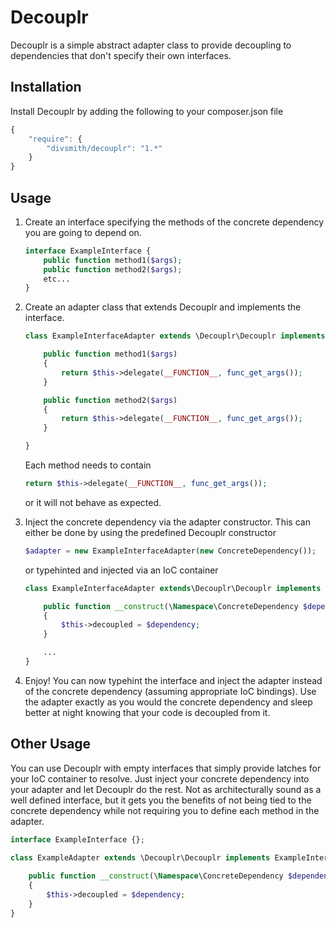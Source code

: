 Decouplr
=========
Decouplr is a simple abstract adapter class to provide decoupling to dependencies that don't specify their own interfaces.

Installation
------------
Install Decouplr by adding the following to your composer.json file
```js
{
    "require": {
        "divsmith/decouplr": "1.*"
    }
}
```

Usage
-----
1. Create an interface specifying the methods of the concrete dependency you are going to depend on.
    ```php
    interface ExampleInterface {
        public function method1($args);
        public function method2($args);
        etc...
    }
    ```

2. Create an adapter class that extends Decouplr and implements the interface.
    ```php
    class ExampleInterfaceAdapter extends \Decouplr\Decouplr implements ExampleInterface {

        public function method1($args)
        {
            return $this->delegate(__FUNCTION__, func_get_args());
        }

        public function method2($args)
        {
            return $this->delegate(__FUNCTION__, func_get_args());
        }

    }
    ```
    Each method needs to contain
    ```php
    return $this->delegate(__FUNCTION__, func_get_args());
    ```
    or it will not behave as expected.

3. Inject the concrete dependency via the adapter constructor. This can either be done by using
    the predefined Decouplr constructor
    ```php
    $adapter = new ExampleInterfaceAdapter(new ConcreteDependency());
    ```
    or typehinted and injected via an IoC container
    ```php
    class ExampleInterfaceAdapter extends\Decouplr\Decouplr implements ExampleInterface {

        public function __construct(\Namespace\ConcreteDependency $dependency)
        {
            $this->decoupled = $dependency;
        }

        ...
    }
    ```

4. Enjoy! You can now typehint the interface and inject the adapter instead of the concrete dependency
    (assuming appropriate IoC bindings). Use the adapter exactly as you would the concrete dependency and
    sleep better at night knowing that your code is decoupled from it.
    
Other Usage
-----------
You can use Decouplr with empty interfaces that simply provide latches for your IoC container to resolve. 
Just inject your concrete dependency into your adapter and let Decouplr do the rest. Not as architecturally
sound as a well defined interface, but it gets you the benefits of not being tied to the concrete dependency 
while not requiring you to define each method in the adapter.
```php
interface ExampleInterface {};

class ExampleAdapter extends \Decouplr\Decouplr implements ExampleInterface{
    
    public function __construct(\Namespace\ConcreteDependency $dependency)
    {
        $this->decoupled = $dependency;
    }
}
```
